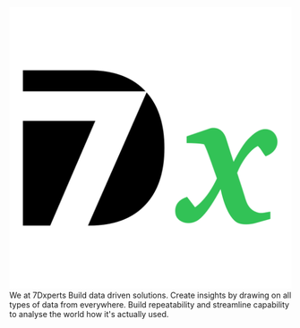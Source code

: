 ![](icon_dark.svg)
We at 7Dxperts Build data driven solutions. Create insights by drawing on all types of data from everywhere. Build repeatability and streamline capability to analyse the world how it's actually used.
